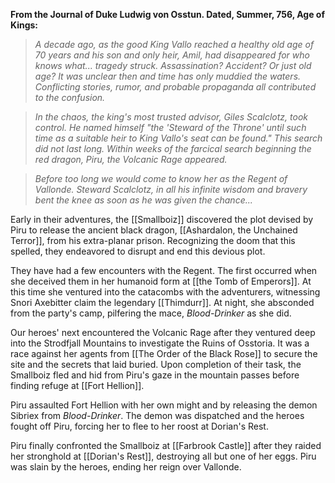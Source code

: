**From the Journal of Duke Ludwig von Osstun. Dated, Summer, 756, Age of Kings:**

> *A decade ago, as the good King Vallo reached a healthy old age of 70 years and his son and only heir, Amil, had disappeared for who knows what... tragedy struck. Assassination? Accident? Or just old age? It was unclear then and time has only muddied the waters. Conflicting stories, rumor, and probable propaganda all contributed to the confusion.*

> *In the chaos, the king's most trusted advisor, Giles Scalclotz, took control. He named himself "the 'Steward of the Throne' until such time as a suitable heir to King Vallo's seat can be found." This search did not last long. Within weeks of the farcical search beginning the red dragon, Piru, the Volcanic Rage appeared.*

> *Before too long we would come to know her as the Regent of Vallonde. Steward Scalclotz, in all his infinite wisdom and bravery bent the knee as soon as he was given the chance...*

Early in their adventures, the [[Smallboiz]] discovered the plot devised by Piru to release the ancient black dragon, [[Ashardalon, the Unchained Terror]], from his extra-planar prison. Recognizing the doom that this spelled, they endeavored to disrupt and end this devious plot.

They have had a few encounters with the Regent. The first occurred when she deceived them in her humanoid form at [[the Tomb of Emperors]]. At this time she ventured into the catacombs with the adventurers, witnessing Snori Axebitter claim the legendary [[Thimdurr]]. At night, she absconded from the party's camp, pilfering the mace, *Blood-Drinker* as she did. 

Our heroes' next encountered the Volcanic Rage after they ventured deep into the Strodfjall Mountains to investigate the Ruins of Osstoria. It was a race against her agents from [[The Order of the Black Rose]] to secure the site and the secrets that laid buried. Upon completion of their task, the Smallboiz fled and hid from Piru's gaze in the mountain passes before finding refuge at [[Fort Hellion]]. 

Piru assaulted Fort Hellion with her own might and by releasing the demon Sibriex from *Blood-Drinker*. The demon was dispatched and the heroes fought off Piru, forcing her to flee to her roost at Dorian's Rest.

Piru finally confronted the Smallboiz at [[Farbrook Castle]] after they raided her stronghold at [[Dorian's Rest]], destroying all but one of her eggs. Piru was slain by the heroes, ending her reign over Vallonde. 

